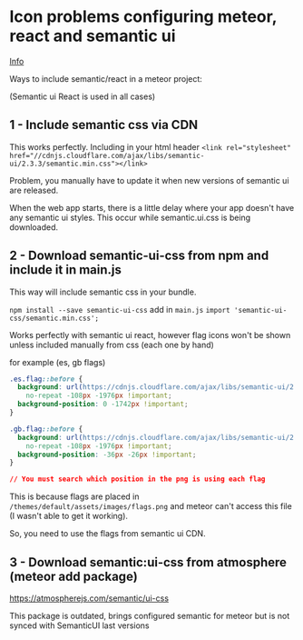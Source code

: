 # Icon problems configuring meteor, react and semantic ui

[Info](https://react.semantic-ui.com/usage)

Ways to include semantic/react in a meteor project:

(Semantic ui React is used in all cases)

## 1 - Include semantic css via CDN

This works perfectly. Including in your html header
`<link rel="stylesheet" href="//cdnjs.cloudflare.com/ajax/libs/semantic-ui/2.3.3/semantic.min.css"></link>`

Problem, you manually have to update it when new versions of semantic ui are released.

When the web app starts, there is a little delay where your app doesn't have any semantic ui styles. This occur while semantic.ui.css is being downloaded.

## 2 - Download semantic-ui-css from npm and include it in main.js

This way will include semantic css in your bundle.

`npm install --save semantic-ui-css`
add in `main.js`
`import 'semantic-ui-css/semantic.min.css';`

Works perfectly with semantic ui react, however flag icons won't be shown unless included manually from css (each one by hand)

for example (es, gb flags)

```css
.es.flag::before {
  background: url(https://cdnjs.cloudflare.com/ajax/libs/semantic-ui/2.3.3/themes/default/assets/images/flags.png)
    no-repeat -108px -1976px !important;
  background-position: 0 -1742px !important;
}

.gb.flag::before {
  background: url(https://cdnjs.cloudflare.com/ajax/libs/semantic-ui/2.3.3/themes/default/assets/images/flags.png)
    no-repeat -108px -1976px !important;
  background-position: -36px -26px !important;
}

// You must search which position in the png is using each flag
```

This is because flags are placed in `/themes/default/assets/images/flags.png` and meteor can't access this file (I wasn't able to get it working).

So, you need to use the flags from semantic ui CDN.

## 3 - Download semantic:ui-css from atmosphere (meteor add package)

https://atmospherejs.com/semantic/ui-css

This package is outdated, brings configured semantic for meteor but is not synced with SemanticUI last versions

